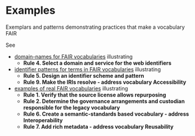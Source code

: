 # Examples
Exemplars and patterns demonstrating practices that make a vocabulary FAIR

See
- [domain-names for FAIR vocabularies](./domains) illustrating
  - **Rule 4. Select a domain and service for the web identifiers**
- [identifier patterns for terms in FAIR vocabularies](./identifiers) illustrating
  - **Rule 5. Design an identifier scheme and pattern**
  - **Rule 9. Make the IRIs resolve - address vocabulary Accessibility**
- [examples of real FAIR vocabularies](./vocabularies) illustrating 
  - **Rule 1. Verify that the source license allows repurposing**
  - **Rule 2. Determine the governance arrangements and custodian responsible for the legacy vocabulary**
  - **Rule 6. Create a semantic-standards based vocabulary - address Interoperability** 
  - **Rule 7. Add rich metadata - address vocabulary Reusability** 

